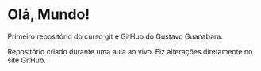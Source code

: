 # Olá, Mundo!
 Primeiro repositório do curso git e GitHub do Gustavo Guanabara.


Repositório criado durante uma aula ao vivo.
Fiz alterações diretamente no site GitHub.
